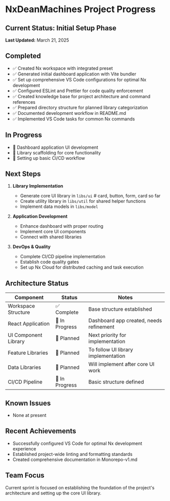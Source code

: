 # NxDeanMachines Project Progress

## Current Status: Initial Setup Phase

**Last Updated:** March 21, 2025

## Completed

- ✅ Created Nx workspace with integrated preset
- ✅ Generated initial dashboard application with Vite bundler
- ✅ Set up comprehensive VS Code configurations for optimal Nx development
- ✅ Configured ESLint and Prettier for code quality enforcement
- ✅ Created knowledge base for project architecture and command references
- ✅ Prepared directory structure for planned library categorization
- ✅ Documented development workflow in README.md
- ✅ Implemented VS Code tasks for common Nx commands

## In Progress

- 🔄 Dashboard application UI development
- 🔄 Library scaffolding for core functionality
- 🔄 Setting up basic CI/CD workflow

## Next Steps

1. **Library Implementation**

   - Generate core UI library in `libs/ui` # card, button, form, card so far
   - Create utility library in `libs/util` for shared helper functions
   - Implement data models in `libs/model`

2. **Application Development**

   - Enhance dashboard with proper routing
   - Implement core UI components
   - Connect with shared libraries

3. **DevOps & Quality**
   - Complete CI/CD pipeline implementation
   - Establish code quality gates
   - Set up Nx Cloud for distributed caching and task execution

## Architecture Status

| Component            | Status         | Notes                                   |
| -------------------- | -------------- | --------------------------------------- |
| Workspace Structure  | ✅ Complete    | Base structure established              |
| React Application    | 🔄 In Progress | Dashboard app created, needs refinement |
| UI Component Library | 📅 Planned     | Next priority for implementation        |
| Feature Libraries    | 📅 Planned     | To follow UI library implementation     |
| Data Libraries       | 📅 Planned     | Will implement after core UI work       |
| CI/CD Pipeline       | 🔄 In Progress | Basic structure defined                 |

## Known Issues

- None at present

## Recent Achievements

- Successfully configured VS Code for optimal Nx development experience
- Established project-wide linting and formatting standards
- Created comprehensive documentation in Monorepo-v1.md

## Team Focus

Current sprint is focused on establishing the foundation of the project's architecture and setting up the core UI library.
